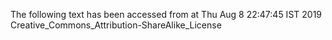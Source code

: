 The following text has been accessed from at Thu Aug 8 22:47:45 IST 2019
Creative_Commons_Attribution-ShareAlike_License
